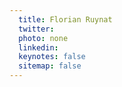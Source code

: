 ```yaml
---
  title: Florian Ruynat
  twitter: 
  photo: none
  linkedin: 
  keynotes: false
  sitemap: false
---
```

